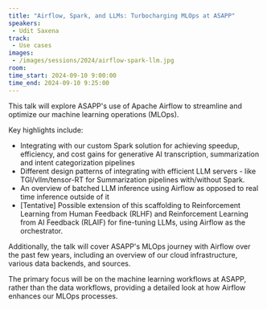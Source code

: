 ```yaml
---
title: "Airflow, Spark, and LLMs: Turbocharging MLOps at ASAPP"
speakers:
 - Udit Saxena
track:
 - Use cases
images:
 - /images/sessions/2024/airflow-spark-llm.jpg 
room: 
time_start: 2024-09-10 9:00:00
time_end: 2024-09-10 9:25:00
---
```


This talk will explore ASAPP's use of Apache Airflow to streamline and optimize our machine learning operations (MLOps). 

Key highlights include:
 - Integrating with our custom Spark solution for achieving speedup, efficiency, and cost gains for generative AI transcription, summarization and intent categorization pipelines
 - Different design patterns of integrating with efficient LLM servers - like TGI/vllm/tensor-RT for Summarization pipelines with/without Spark.
 - An overview of batched LLM inference using Airflow as opposed to real time inference outside of it
 - [Tentative] Possible extension of this scaffolding to Reinforcement Learning from Human Feedback (RLHF) and Reinforcement Learning from AI Feedback (RLAIF) for fine-tuning LLMs, using Airflow as the orchestrator.

Additionally, the talk will cover ASAPP's MLOps journey with Airflow over the past few years, including an overview of our cloud infrastructure, various data backends, and sources.

The primary focus will be on the machine learning workflows at ASAPP, rather than the data workflows, providing a detailed look at how Airflow enhances our MLOps processes.